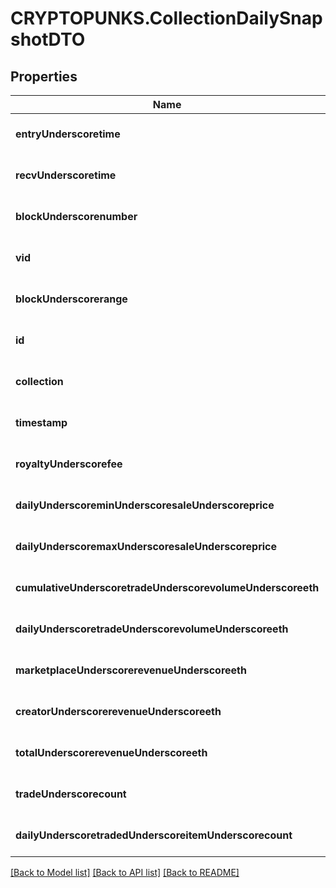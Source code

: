 # CRYPTOPUNKS.CollectionDailySnapshotDTO

## Properties
Name | Type | Description | Notes
------------ | ------------- | ------------- | -------------
**entryUnderscoretime** | **string** |  | [optional] [default to null]
**recvUnderscoretime** | **string** |  | [optional] [default to null]
**blockUnderscorenumber** | **string** |  | [optional] [default to null]
**vid** | **integer** |  | [optional] [default to null]
**blockUnderscorerange** | **string** |  | [optional] [default to null]
**id** | **string** |  | [optional] [default to null]
**collection** | **string** |  | [optional] [default to null]
**timestamp** | **string** |  | [optional] [default to null]
**royaltyUnderscorefee** | **string** |  | [optional] [default to null]
**dailyUnderscoreminUnderscoresaleUnderscoreprice** | **string** |  | [optional] [default to null]
**dailyUnderscoremaxUnderscoresaleUnderscoreprice** | **string** |  | [optional] [default to null]
**cumulativeUnderscoretradeUnderscorevolumeUnderscoreeth** | **string** |  | [optional] [default to null]
**dailyUnderscoretradeUnderscorevolumeUnderscoreeth** | **string** |  | [optional] [default to null]
**marketplaceUnderscorerevenueUnderscoreeth** | **string** |  | [optional] [default to null]
**creatorUnderscorerevenueUnderscoreeth** | **string** |  | [optional] [default to null]
**totalUnderscorerevenueUnderscoreeth** | **string** |  | [optional] [default to null]
**tradeUnderscorecount** | **integer** |  | [optional] [default to null]
**dailyUnderscoretradedUnderscoreitemUnderscorecount** | **integer** |  | [optional] [default to null]

[[Back to Model list]](../README.md#documentation-for-models) [[Back to API list]](../README.md#documentation-for-api-endpoints) [[Back to README]](../README.md)


